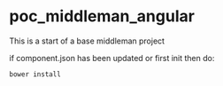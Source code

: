 poc_middleman_angular
=====================
This is a start of a base middleman project


if component.json has been updated or first init then do:  
```
bower install
```
